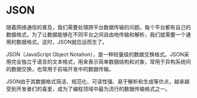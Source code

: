 # JSON
随着网络通信的普及，我们需要处理跨平台数据传输的问题。每个平台都有自己的数据格式，为了让数据能够在不同平台之间自由地传输和解析，我们就需要一个通用的数据格式。这时，JSON就应运而生了。

JSON（JavaScript Object Notation），是一种轻量级的数据交换格式。JSON采用完全独立于语言的文本格式，用来表示简单数据结构和对象，常用于异构系统间的数据交换，也常用于前端开发中的数据传输。

JSON由于其数据格式简洁、规范化、可读性强、易于解析和生成等优点，越来越受到开发者们的喜爱，成为了编程领域中最为流行的数据传输格式之一。